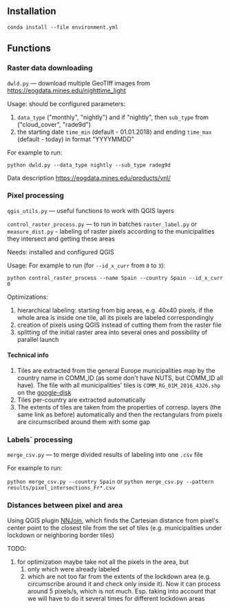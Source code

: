 ## Installation
`conda install --file environment.yml`

## Functions
### Raster data downloading
`dwld.py` —  download multiple GeoTIff images from https://eogdata.mines.edu/nighttime_light

Usage: should be configured parameters:
1) `data_type` ("monthly", "nightly") 
and if "nightly", then `sub_type` from ("cloud_cover", "rade9d")
2) the starting date `time_min` (default - 01.01.2018) and ending `time_max` (default - today) in format "YYYYMMDD"

For example to run:

`python dwld.py --data_type nightly --sub_type radeg9d`

Data description https://eogdata.mines.edu/products/vnl/

### Pixel processing
`qgis_utils.py` — useful functions to work with QGIS layers

`control_raster_process.py` —  to run in batches `raster_label.py` or `measure_dist.py` - labeling of raster pixels according 
to the municipalities they intersect and getting these areas

Needs: installed and configured QGIS

Usage:
For example to run (for `--id_x_curr` from `0` to `3`):

`python control_raster_process --name Spain --country Spain --id_x_curr 0 `

Optimizations:
1) hierarchical labeling: starting from big areas, e.g. 40x40 pixels, if the whole area is inside one tile, 
all its pixels are labeled correspondingly
2) creation of pixels using QGIS instead of cutting them from the raster file
3) splitting of the initial raster area into several ones and possibility of parallel launch

#### Technical info
1) Tiles are extracted from the general Europe municipalities map by the country name in COMM_ID
   (as some don't have NUTS, but COMM_ID all have).
   The file with all municipalities' tiles is `COMM_RG_01M_2016_4326.shp` 
   on the [google-disk](https://drive.google.com/drive/folders/1bJRAxose2mekKBZHRilsgRgMzOK5i6yl?usp=sharing)
2) Tiles per-country are extracted automatically
3) The extents of tiles are taken from the properties of corresp. layers (the same link as before) automatically and then the rectangulars 
   from pixels are circumscribed around them with some gap
   
### Labels` processing
`merge_csv.py` — to merge divided results of labeling into one `.csv` file

For example to run:

`python merge_csv.py --country Spain` or `python merge_csv.py --pattern results/pixel_intersections_Fr*.csv`

### Distances between pixel and area

Using QGIS plugin [NNJoin](http://arken.nmbu.no/~havatv/gis/qgisplugins/NNJoin/), 
which finds the Cartesian distance from pixel's center point to the closest tile from the set of tiles
(e.g. municipalities under lockdown or neighboring border tiles)

TODO:
1) for optimization maybe take not all the pixels in the area, but
   1) only which were already labeled
   2) which are not too far from the extents of the lockdown area 
      (e.g. circumscribe around it and check only inside it). 
      Now it can process around 5 pixels/s, which is not much.
      Esp. taking into account that we will have to do it several times for different
      lockdown areas
